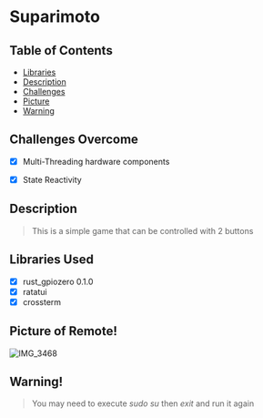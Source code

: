 # Suparimoto


## Table of Contents
  * [Libraries](#libraries-used)
  * [Description](#description)
  * [Challenges](#challenges-overcome)
  * [Picture](#picture-of-remote)
  * [Warning](#warning)

## Challenges Overcome
- [x] Multi-Threading hardware components
- [x] State Reactivity



## Description
> This is a simple game that can be controlled with 2 buttons


## Libraries Used
- [x] rust_gpiozero 0.1.0
- [x] ratatui
- [x] crossterm

## Picture of Remote!
![IMG_3468](https://github.com/ethanAthompson/suparimoto-a3/assets/140981795/08e2d3f0-48c6-4368-9fa2-06d57f2e8460)


## Warning!
> You may need to execute *sudo su* then *exit* and run it again

